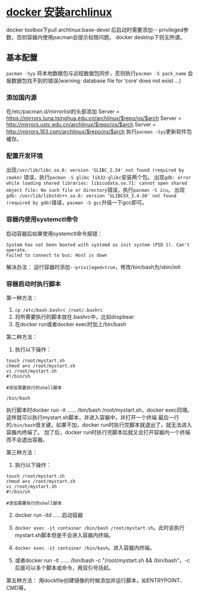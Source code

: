 # [docker 安装archlinux](https://github.com/zhizunbao84/mygitblog/issues/3)

docker toolbox下pull archlinux:base-devel 后启动时需要添加-- privileged参数，否则容器内使用pacman会提示权限问题。
docker desktop下则无所谓。

## 基本配置
`pacman -Syy`    将本地数据包与远程数据包同步，否则执行`pacman -S pack_name` 会报数据包找不到的错误(warning: database file for ‘core‘ does not exist ...)
### 添加国内源
在/etc/pacman.d/mirrorlist的头部添加
Server = https://mirrors.tuna.tsinghua.edu.cn/archlinux/$repo/os/$arch
Server = http://mirrors.ustc.edu.cn/archlinux/$repo/os/$arch
Server = http://mirrors.163.com/archlinux/$repo/os/$arch
执行`pacman -Syy`更新软件包缓存。
### 配置开发环境
出现`/usr/lib/libc.so.6: version 'GLIBC_2.34' not found (required by cmake)`  错误，执行`pacman -S glibc lib32-glibc`安装两个包。
出现`gdb: error while loading shared libraries: libicudata.so.71: cannot open shared object file: No such file or directory`错误，执行`pacman -S icu`。
出现`gdb: /usr/lib/libstdc++.so.6: version ‘GLIBCXX_3.4.30' not found (required by gdb)`错误，`pacman -S gcc`升级一下gcc即可。
### 容器内使用systemctl命令
启动容器后如果使用systemctl命令报错：
```
System has not been booted with systemd as init system (PID 1). Can't operate.
Failed to connect to bus: Host is down
```
解决办法：
运行容器时添加`--privileged=true`，修改/bin/bash为/sbin/init

### 容器启动时执行脚本
第一种方法：
1. `cp /etc/bash.bashrc /root/.bashrc`
2. 将所需要执行的脚本放在.bashrc中，比如dropbear
3. 在docker run或者docker exec时加上/bin/bash

第二种方法：
1. 执行以下操作：
```
touch /root/mystart.sh
chmod a+x /root/mystart.sh
vi /root/mystart.sh
#!/bin/sh

#添加需要执行的shell脚本

/bin/bash
```
执行脚本时docker run -it …… /bin/bash /root/mystart.sh，docker exec同理。这样就可以执行mystart.sh脚本，并进入容器中，并打开一个终端
最后一行的`/bin/bash`很关键，如果不加，docker run时执行完脚本就退出了，就无法进入容器内终端了。
加了后，docker run时执行完脚本后就又会打开容器内一个终端而不会退出容器。

第三种方法：
1. 执行以下操作：
```
touch /root/mystart.sh
chmod a+x /root/mystart.sh
vi /root/mystart.sh
#!/bin/sh

#添加需要执行的shell脚本
```
2. docker run -itd ……启动容器
3. `docker exec -it container /bin/bash /root/mystart.sh`。此时会执行mystart.sh脚本但是不会进入容器内终端。
4. `docker exec -it container /bin/bash`。进入容器内终端。

5. 或者docker run -it …… /bin/bash -c "/root/mystart.sh && /bin/bash"，-c后面可以多个脚本或命令，用双引号括起。

第五种方法：
用dockfile创建镜像的时候添加并运行脚本，如ENTRYPOINT、CMD等。